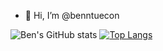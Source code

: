 - 👋 Hi, I’m @benntuecon

![Ben's GitHub stats](https://github-readme-stats.vercel.app/api?username=benntuecon&show_icons=true&count_private=true&theme=radical)
[![Top Langs](https://github-readme-stats.vercel.app/api/top-langs/?username=benntuecon)](https://github.com/benntuecon/github_stats)

